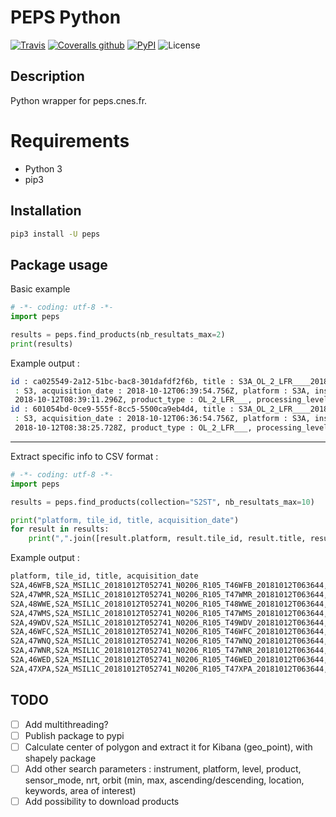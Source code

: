 # PEPS Python

[![Travis](https://img.shields.io/travis/tducret/peps-python.svg)](https://travis-ci.org/tducret/peps-python)
[![Coveralls github](https://img.shields.io/coveralls/github/tducret/peps-python.svg)](https://coveralls.io/github/tducret/peps-python)
[![PyPI](https://img.shields.io/pypi/v/peps.svg)](https://pypi.org/project/peps/)
![License](https://img.shields.io/github/license/tducret/peps-python.svg)

## Description

Python wrapper for peps.cnes.fr.

# Requirements

- Python 3
- pip3

## Installation

```bash
pip3 install -U peps
```

## Package usage

Basic example

```python
# -*- coding: utf-8 -*-
import peps

results = peps.find_products(nb_resultats_max=2)
print(results)
```

Example output :

```bash
id : ca025549-2a12-51bc-bac8-301dafdf2f6b, title : S3A_OL_2_LFR____20181012T063955_20181012T064255_20181012T081800_0179_036_362_3960_SVL_O_NR_002, collection
 : S3, acquisition_date : 2018-10-12T06:39:54.756Z, platform : S3A, instrument : OLCI, sensor_mode : Earth Observation, absolute_orbit_number : 13810, relative_orbit_number : 362, orbit_direction : descending, resource_size : 83453508, publication_date : 2018-10-12T08:41:34.476Z, cloud_cover : 0, ingestion_date :
 2018-10-12T08:39:11.296Z, product_type : OL_2_LFR___, processing_level : LEVEL2, snow_cover : None, storage_mode : disk, tile_id : , country : , continent : ,
id : 601054bd-0ce9-555f-8cc5-5500ca9eb4d4, title : S3A_OL_2_LFR____20181012T063655_20181012T063955_20181012T081807_0179_036_362_3780_SVL_O_NR_002, collection
 : S3, acquisition_date : 2018-10-12T06:36:54.756Z, platform : S3A, instrument : OLCI, sensor_mode : Earth Observation, absolute_orbit_number : 13810, relative_orbit_number : 362, orbit_direction : descending, resource_size : 83158262, publication_date : 2018-10-12T08:39:50.975Z, cloud_cover : 0, ingestion_date :
 2018-10-12T08:38:25.728Z, product_type : OL_2_LFR___, processing_level : LEVEL2, snow_cover : None, storage_mode : disk, tile_id : , country : Afrique Du Sud, continent : Afrique,
```

---

Extract specific info to CSV format :

```python
# -*- coding: utf-8 -*-
import peps

results = peps.find_products(collection="S2ST", nb_resultats_max=10)

print("platform, tile_id, title, acquisition_date")
for result in results:
    print(",".join([result.platform, result.tile_id, result.title, result.acquisition_date]))
```

Example output :

```bash
platform, tile_id, title, acquisition_date
S2A,46WFB,S2A_MSIL1C_20181012T052741_N0206_R105_T46WFB_20181012T063644,2018-10-12T05:27:41.024Z
S2A,47WMR,S2A_MSIL1C_20181012T052741_N0206_R105_T47WMR_20181012T063644,2018-10-12T05:27:41.024Z
S2A,48WWE,S2A_MSIL1C_20181012T052741_N0206_R105_T48WWE_20181012T063644,2018-10-12T05:27:41.024Z
S2A,47WMS,S2A_MSIL1C_20181012T052741_N0206_R105_T47WMS_20181012T063644,2018-10-12T05:27:41.024Z
S2A,49WDV,S2A_MSIL1C_20181012T052741_N0206_R105_T49WDV_20181012T063644,2018-10-12T05:27:41.024Z
S2A,46WFC,S2A_MSIL1C_20181012T052741_N0206_R105_T46WFC_20181012T063644,2018-10-12T05:27:41.024Z
S2A,47WNQ,S2A_MSIL1C_20181012T052741_N0206_R105_T47WNQ_20181012T063644,2018-10-12T05:27:41.024Z
S2A,47WNR,S2A_MSIL1C_20181012T052741_N0206_R105_T47WNR_20181012T063644,2018-10-12T05:27:41.024Z
S2A,46WED,S2A_MSIL1C_20181012T052741_N0206_R105_T46WED_20181012T063644,2018-10-12T05:27:41.024Z
S2A,47XPA,S2A_MSIL1C_20181012T052741_N0206_R105_T47XPA_20181012T063644,2018-10-12T05:27:41.024Z
```

## TODO

- [ ] Add multithreading?
- [ ] Publish package to pypi
- [ ] Calculate center of polygon and extract it for Kibana (geo_point), with shapely package
- [ ] Add other search parameters : instrument, platform, level, product, sensor_mode, nrt, orbit (min, max, ascending/descending, location, keywords, area of interest)
- [ ] Add possibility to download products